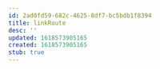 ```yaml
---
id: 2ad0fd59-682c-4625-8df7-bc5bdb1f8394
title: linkRoute
desc: ''
updated: 1618573905165
created: 1618573905165
stub: true
---
```


